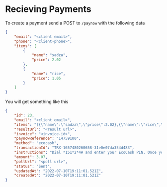 # Recieving Payments

To create a payment send a POST to `/paynow` with the following data

```json
{
	"email": "<client email>",
	"phone": "<client-phone>",
	"items": [
		{
			"name": "sadza",
			"price": 2.02
		},
		{
			"name": "rice",
			"price": 1.05
		}
	]
}

```

You will get something like this

```json
{
	"id": 23,
	"email": "<client email>",
	"items": "[{\"name\":\"sadza\",\"price\":2.02},{\"name\":\"rice\",\"price\":1.05}]",
	"resultUrl": "<result url>",
	"invoice": "<invoice-id>",
	"paynowReference": "14759100",
	"method": "ecocash",
	"transactionId": "TRX-1657480260658-31e0e07da354d483",
	"instructions": "Dial *151*2*4# and enter your EcoCash PIN. Once you have authorized the payment via your handset, please click Check For Payment below to conclude this transaction",
	"amount": 3.07,
	"pollUrl": "<poll url>",
	"status": "Sent",
	"updatedAt": "2022-07-10T19:11:01.521Z",
	"createdAt": "2022-07-10T19:11:01.521Z"
}
```